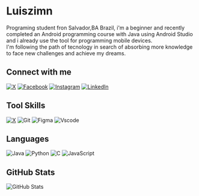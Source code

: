 # Luiszimn
Programing student fron Salvador,BA Brazil, i'm a beginner and recently completed an Android programming course 
with Java using Android Studio and i already use the tool for programming mobile devices.        
I'm following the path of tecnology in search of absorbing more knowledge to face new challenges and achieve my dreams.

## Connect with me
[![X](https://img.shields.io/badge/X-000?style=for-the-badge&logo=x)](https://x.com/luiszimn17)
[![Facebook](https://img.shields.io/badge/Facebook-1877F2?style=for-the-badge&logo=facebook&logoColor=white)](https://facebook.com/luiszimn)
[![Instagram](https://img.shields.io/badge/Instagram-E4405F?style=for-the-badge&logo=instagram&logoColor=white)](https://instagram.com/luiszimn02)
[![LinkedIn](https://img.shields.io/badge/LinkedIn-0077B5?style=for-the-badge&logo=linkedin&logoColor=white)](https://www.linkedin.com/in/lu%C3%ADszimn/)


## Tool Skills
[![X](https://img.shields.io/badge/Android_Studio-009?style=for-the-badge&logo=android)](https://x.com/SEUUSERNAME)
![Git](https://img.shields.io/badge/GIT-E44C30?style=for-the-badge&logo=git&logoColor=white)
	![Figma](https://img.shields.io/badge/Figma-696969?style=for-the-badge&logo=figma&logoColor=figma)
	![Vscode](https://img.shields.io/badge/Vscode-007ACC?style=for-the-badge&logo=visual-studio-code&logoColor=white)

## Languages

![Java](https://img.shields.io/badge/java-ec1c24.svg?style=for-the-badge&logo=openjdk&logoColor=white)
![Python](https://img.shields.io/badge/Python-3776AB?style=for-the-badge&logo=python&logoColor=white)
![C](https://img.shields.io/badge/C-005789C?style=for-the-badge&logo=c&logoColor=white)
![JavaScript](https://img.shields.io/badge/JavaScript-F7DF1E?style=for-the-badge&logo=javascript&logoColor=black)


## GitHub Stats
![GitHub Stats](https://github-readme-stats.vercel.app/api?username=luiszimn&theme=transparent&bg_color=000&border_color=30A3DC&show_icons=true&icon_color=30A3DC&title_color=E94D5F&text_color=FFF)




<!---
luiszimn/luiszimn is a ✨ special ✨ repository because its `README.md` (this file) appears on your GitHub profile.
You can click the Preview link to take a look at your changes.
--->
